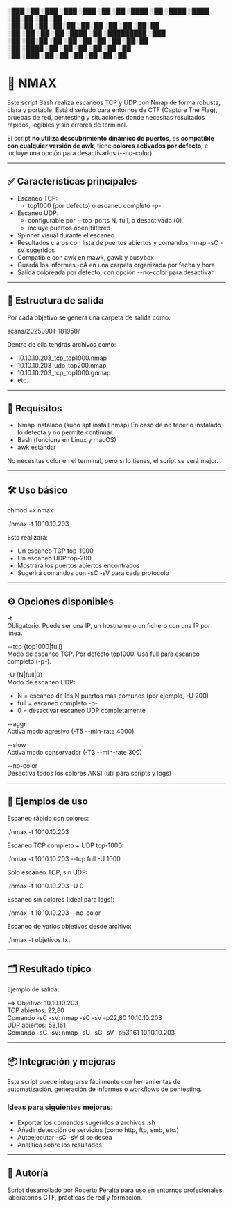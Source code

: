 ░███    ░██ ░███     ░███    ░███    ░██    ░██ 
░████   ░██ ░████   ░████   ░██░██    ░██  ░██  
░██░██  ░██ ░██░██ ░██░██  ░██  ░██    ░██░██   
░██ ░██ ░██ ░██ ░████ ░██ ░█████████    ░███    
░██  ░██░██ ░██  ░██  ░██ ░██    ░██   ░██░██   
░██   ░████ ░██       ░██ ░██    ░██  ░██  ░██  
░██    ░███ ░██       ░██ ░██    ░██ ░██    ░██ 
                                                


# 🔎 NMAX

Este script Bash realiza escaneos TCP y UDP con Nmap de forma robusta, clara y portable. Está diseñado para entornos de CTF (Capture The Flag), pruebas de red, pentesting y situaciones donde necesitas resultados rápidos, legibles y sin errores de terminal.

El script **no utiliza descubrimiento dinámico de puertos**, es **compatible con cualquier versión de awk**, tiene **colores activados por defecto**, e incluye una opción para desactivarlos (--no-color).

---

## ✅ Características principales

- Escaneo TCP:
  - top1000 (por defecto) o escaneo completo -p-
- Escaneo UDP:
  - configurable por --top-ports N, full, o desactivado (0)
  - incluye puertos open|filtered
- Spinner visual durante el escaneo
- Resultados claros con lista de puertos abiertos y comandos nmap -sC -sV sugeridos
- Compatible con awk en mawk, gawk y busybox
- Guarda los informes -oA en una carpeta organizada por fecha y hora
- Salida coloreada por defecto, con opción --no-color para desactivar

---

## 📂 Estructura de salida

Por cada objetivo se genera una carpeta de salida como:

scans/20250901-181958/

Dentro de ella tendrás archivos como:

- 10.10.10.203_tcp_top1000.nmap
- 10.10.10.203_udp_top200.nmap
- 10.10.10.203_tcp_top1000.gnmap
- etc.

---

## 🚀 Requisitos

- Nmap instalado (sudo apt install nmap) En caso de no tenerlo instalado lo detecta y no permite continuar.
- Bash (funciona en Linux y macOS)
- awk estándar

No necesitas color en el terminal, pero si lo tienes, el script se verá mejor.

---

## 🛠️ Uso básico

chmod +x nmax 

./nmax -t 10.10.10.203

Esto realizará:

- Un escaneo TCP top-1000
- Un escaneo UDP top-200
- Mostrará los puertos abiertos encontrados
- Sugerirá comandos con -sC -sV para cada protocolo

---

## ⚙️ Opciones disponibles

-t <objetivo>  
Obligatorio. Puede ser una IP, un hostname o un fichero con una IP por línea.

--tcp {top1000|full}  
Modo de escaneo TCP. Por defecto top1000. Usa full para escaneo completo (-p-).

-U {N|full|0}  
Modo de escaneo UDP:  
- N = escaneo de los N puertos más comunes (por ejemplo, -U 200)  
- full = escaneo completo -p-  
- 0 = desactivar escaneo UDP completamente

--aggr  
Activa modo agresivo (-T5 --min-rate 4000)

--slow  
Activa modo conservador (-T3 --min-rate 300)

--no-color  
Desactiva todos los colores ANSI (útil para scripts y logs)

---

## 🧪 Ejemplos de uso

Escaneo rápido con colores:

./nmax -t 10.10.10.203

Escaneo TCP completo + UDP top-1000:

./nmax -t 10.10.10.203 --tcp full -U 1000

Solo escaneo TCP, sin UDP:

./nmax -t 10.10.10.203 -U 0

Escaneo sin colores (ideal para logs):

./nmax -t 10.10.10.203 --no-color

Escaneo de varios objetivos desde archivo:

./nmax -t objetivos.txt

---

## 🗂️ Resultado típico

Ejemplo de salida:

==> Objetivo: 10.10.10.203  
TCP abiertos: 22,80  
  Comando -sC -sV: nmap -sC -sV -p22,80 10.10.10.203  
UDP abiertos: 53,161  
  Comando -sC -sV: nmap -sU -sC -sV -p53,161 10.10.10.203

---

## 📦 Integración y mejoras

Este script puede integrarse fácilmente con herramientas de automatización, generación de informes o workflows de pentesting.

### Ideas para siguientes mejoras:

- Exportar los comandos sugeridos a archivos .sh
- Añadir detección de servicios (como http, ftp, smb, etc.)
- Autoejecutar -sC -sV si se desea
- Analítica sobre los resultados

---

## 🧠 Autoría

Script desarrollado por Roberto Peralta para uso en entornos profesionales, laboratorios CTF, prácticas de red y formación. 